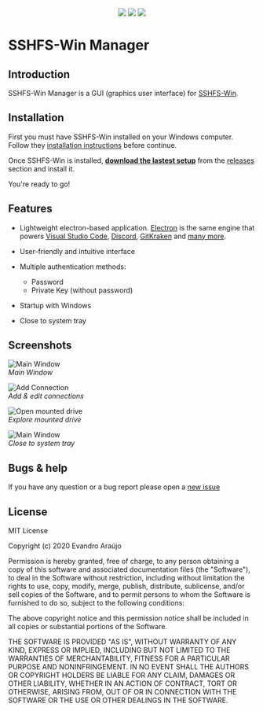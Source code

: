 <div style="text-align: center; margin-top: 3em;">
  <img src="https://img.shields.io/github/v/release/evsar3/sshfs-win-manager?sort=semver">
  <img src="https://img.shields.io/github/downloads/evsar3/sshfs-win-manager/total">
  <img src="https://img.shields.io/github/issues-raw/evsar3/sshfs-win-manager/bug?color=red">
</div>

# SSHFS-Win Manager

## Introduction 
SSHFS-Win Manager is a GUI (graphics user interface) for [SSHFS-Win](https://github.com/billziss-gh/sshfs-win).

## Installation
First you must have SSHFS-Win installed on your Windows computer.  
Follow they [installation instructions](https://github.com/billziss-gh/sshfs-win/blob/master/README.md) before continue.  

Once SSHFS-Win is installed, [**download the lastest setup**](https://github.com/evsar3/sshfs-win-manager/releases/latest) from the [releases](https://github.com/evsar3/sshfs-win-manager/releases) section and install it.  

You're ready to go!

## Features

- Lightweight electron-based application. [Electron](https://github.com/electron/electron) is the same engine that powers [Visual Studio Code](https://github.com/microsoft/vscode), [Discord](https://discordapp.com/), [GitKraken](https://www.gitkraken.com/) and [many more](https://www.electronjs.org/apps).

- User-friendly and intuitive interface

- Multiple authentication methods: 
  - Password 
  - Private Key (without password) 

- Startup with Windows
- Close to system tray

## Screenshots
![Main Window](https://c.servers.babum.dev/static/sshfs-win-manager/main-window-screenshot.png)  
*Main Window*

![Add Connection](https://c.servers.babum.dev/static/sshfs-win-manager/add-connection-screenshot.png)  
*Add & edit connections*

![Open mounted drive](https://c.servers.babum.dev/static/sshfs-win-manager/explorer-screenshot.png)  
*Explore mounted drive*

![Main Window](https://c.servers.babum.dev/static/sshfs-win-manager/systray-screenshot.png)  
*Close to system tray*

## Bugs & help
If you have any question or a bug report please open a [new issue](https://github.com/evsar3/sshfs-win-manager/issues/new)

## License
MIT License

Copyright (c) 2020 Evandro Araújo

Permission is hereby granted, free of charge, to any person obtaining a copy
of this software and associated documentation files (the "Software"), to deal
in the Software without restriction, including without limitation the rights
to use, copy, modify, merge, publish, distribute, sublicense, and/or sell
copies of the Software, and to permit persons to whom the Software is
furnished to do so, subject to the following conditions:

The above copyright notice and this permission notice shall be included in all
copies or substantial portions of the Software.

THE SOFTWARE IS PROVIDED "AS IS", WITHOUT WARRANTY OF ANY KIND, EXPRESS OR
IMPLIED, INCLUDING BUT NOT LIMITED TO THE WARRANTIES OF MERCHANTABILITY,
FITNESS FOR A PARTICULAR PURPOSE AND NONINFRINGEMENT. IN NO EVENT SHALL THE
AUTHORS OR COPYRIGHT HOLDERS BE LIABLE FOR ANY CLAIM, DAMAGES OR OTHER
LIABILITY, WHETHER IN AN ACTION OF CONTRACT, TORT OR OTHERWISE, ARISING FROM,
OUT OF OR IN CONNECTION WITH THE SOFTWARE OR THE USE OR OTHER DEALINGS IN THE
SOFTWARE.
